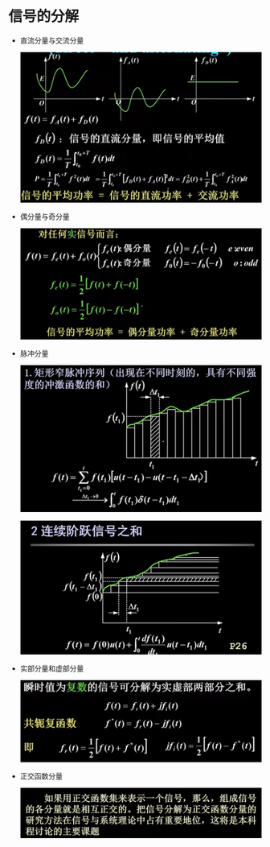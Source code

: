 # 信号的分解
* 直流分量与交流分量

    ![Alt text](image-790.png)

* 偶分量与奇分量

    ![Alt text](image-791.png)

* 脉冲分量

    ![Alt text](image-792.png)

    ![Alt text](image-793.png)

* 实部分量和虚部分量

    ![Alt text](image-794.png)

* 正交函数分量

    ![Alt text](image-795.png)
    
